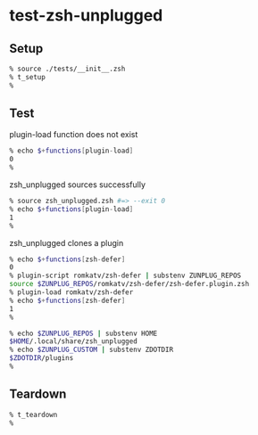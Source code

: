 # test-zsh-unplugged

## Setup

```zsh
% source ./tests/__init__.zsh
% t_setup
%
```

## Test

plugin-load function does not exist
```zsh
% echo $+functions[plugin-load]
0
%
```

zsh_unplugged sources successfully
```zsh
% source zsh_unplugged.zsh #=> --exit 0
% echo $+functions[plugin-load]
1
%
```

zsh_unplugged clones a plugin
```zsh
% echo $+functions[zsh-defer]
0
% plugin-script romkatv/zsh-defer | substenv ZUNPLUG_REPOS
source $ZUNPLUG_REPOS/romkatv/zsh-defer/zsh-defer.plugin.zsh
% plugin-load romkatv/zsh-defer
% echo $+functions[zsh-defer]
1
%
```

```zsh
% echo $ZUNPLUG_REPOS | substenv HOME
$HOME/.local/share/zsh_unplugged
% echo $ZUNPLUG_CUSTOM | substenv ZDOTDIR
$ZDOTDIR/plugins
%
```

## Teardown

```zsh
% t_teardown
%
```
